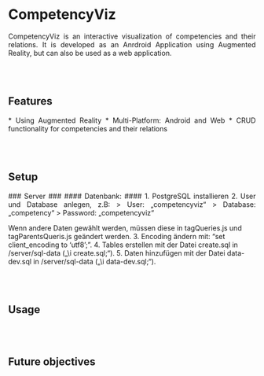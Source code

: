 # CompetencyViz
<p align="justify">
CompetencyViz is an interactive visualization of competencies and their relations.
It is developed as an Anrdroid Application using Augmented Reality, but can also be 
used as a web application.

<br><br>

## Features ##
<p align="justify">
*  Using Augmented Reality
*  Multi-Platform: Android and Web
*  CRUD functionality for competencies and their relations

<br><br>

## Setup ##
<p align="justify">
### Server ###
#### Datenbank: ####
1.	PostgreSQL installieren
2.	User und Database anlegen, z.B:
>  User: „competencyviz“
>  Database: „competency“
>  Password: „competencyviz“

Wenn andere Daten gewählt werden, müssen diese in tagQueries.js und tagParentsQueris.js geändert werden.
3.	Encoding ändern mit: “set client_encoding to ‘utf8’;”.
4.	Tables erstellen mit der Datei create.sql in /server/sql-data („\i create.sql;“).
5.	Daten hinzufügen mit der Datei data-dev.sql in /server/sql-data („\i data-dev.sql;“).


<br><br>

## Usage ##
<p align="justify">

<br><br>
  
## Future objectives ##